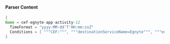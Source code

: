 #### Parser Content
```Java
{
Name = cef-egnyte-app-activity-12
  TimeFormat = "yyyy-MM-dd'T'HH:mm:ssZ"
  Conditions = [ """CEF:""", """destinationServiceName=Egnyte""", """ext_action=Update""" ]
}
```